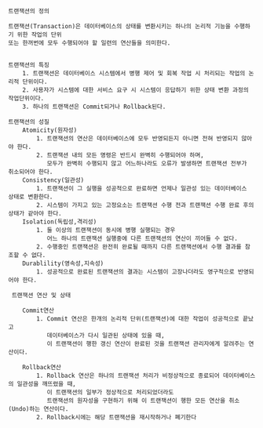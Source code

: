 	트랜잭션의 정의 
	
	트랜잭션(Transaction)은 데이터베이스의 상태를 변환시키는 하나의 논리적 기능을 수행하기 위한 작업의 단위 
	또는 한꺼번에 모두 수행되어야 할 일련의 연산들을 의미한다.
	
	
	트랜잭션의 특징
		1. 트랜잭션은 데이터베이스 시스템에서 병행 제어 및 회복 작업 시 처리되는 작업의 논리적 단위이다.
		2. 사용자가 시스템에 대한 서비스 요구 시 시스템이 응답하기 위한 상태 변환 과정의 작업단위이다.
		3. 하나의 트랜잭션은 Commit되거나 Rollback된다.
	
	트랜잭션의 성질 
		Atomicity(원자성)
			1. 트랜잭션의 연산은 데이터베이스에 모두 반영되든지 아니면 전혀 반영되지 않아야 한다.
			2. 트랜잭션 내의 모든 명령은 반드시 완벽히 수행되어야 하며, 
			   모두가 완벽히 수행되지 않고 어느하나라도 오류가 발생하면 트랜잭션 전부가 취소되어야 한다.
		Consistency(일관성)
			1. 트랜잭션이 그 실행을 성공적으로 완료하면 언제나 일관성 있는 데이터베이스 상태로 변환한다.
			2. 시스템이 가지고 있는 고정요소는 트랜잭션 수행 전과 트랜잭션 수행 완료 후의 상태가 같아야 한다.
		Isolation(독립성,격리성)
			1. 둘 이상의 트랜잭션이 동시에 병행 실행되는 경우 
			   어느 하나의 트랜잭션 실행중에 다른 트랜잭션의 연산이 끼어들 수 없다.
			2. 수행중인 트랜잭션은 완전히 완료될 때까지 다른 트랜잭션에서 수행 결과를 참조할 수 없다.
		Durablility(영속성,지속성)
			1. 성공적으로 완료된 트랜잭션의 결과는 시스템이 고장나더라도 영구적으로 반영되어야 한다.
			
     트랜잭션 연산 및 상태 
 	
		Commit연산
			1. Commit 연산은 한개의 논리적 단위(트랜잭션)에 대한 작업이 성공적으로 끝났고 
			   데이터베이스가 다시 일관된 상태에 있을 때, 
			   이 트랜잭션이 행한 갱신 연산이 완료된 것을 트랜잭션 관리자에게 알려주는 연산이다.

		Rollback연산
			1. Rollback 연산은 하나의 트랜잭션 처리가 비정상적으로 종료되어 데이터베이스의 일관성을 깨뜨렸을 때,
			   이 트랜잭션의 일부가 정상적으로 처리되었더라도 
			   트랜잭션의 원자성을 구현하기 위해 이 트랜잭션이 행한 모든 연산을 취소(Undo)하는 연산이다.
			2. Rollback시에는 해당 트랜잭션을 재시작하거나 폐기한다	
			
			